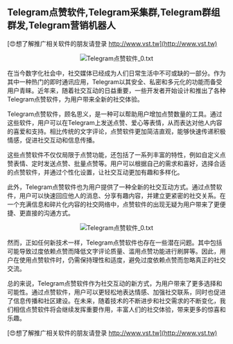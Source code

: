 ## **Telegram点赞软件,Telegram采集群,Telegram群组群发,Telegram营销机器人**

[😍想了解推广相关软件的朋友请登录 http://www.vst.tw](http://www.vst.tw)

 <center><img src="https://vst.tw/MP4/tuiguang/png/3.png" alt="Telegram点赞软件_0.txt"></center>

在当今数字化社会中，社交媒体已经成为人们日常生活中不可或缺的一部分。作为其中一种热门的即时通讯应用，Telegram以其安全、私密和多元化的功能而备受用户青睐。近年来，随着社交互动的日益重要，一些开发者开始设计和推出了各种Telegram点赞软件，为用户带来全新的社交体验。

Telegram点赞软件，顾名思义，是一种可以帮助用户增加点赞数量的工具。通过这些软件，用户可以在Telegram上发送点赞、爱心等表情，从而表达对他人内容的喜爱和支持。相比传统的文字评论，点赞软件更加简洁直观，能够快速传递积极情感，促进社交互动和信息传播。

这些点赞软件不仅仅局限于点赞功能，还包括了一系列丰富的特性，例如自定义点赞表情、定时发送点赞、批量点赞等。用户可以根据自己的需求和喜好，选择合适的点赞软件，并通过个性化设置，让社交互动更加有趣和多样化。

此外，Telegram点赞软件也为用户提供了一种全新的社交互动方式。通过点赞软件，用户可以快速回应他人的消息、分享有趣内容，并建立更紧密的社交关系。在一个充满信息和碎片化内容的社交网络中，点赞软件的出现无疑为用户带来了更便捷、更直接的沟通方式。

 <center><img src="https://vst.tw/MP4/tuiguang/png/7.png" alt="Telegram点赞软件_0.txt"></center>

然而，正如任何新技术一样，Telegram点赞软件也存在一些潜在问题。其中包括可能导致过度依赖点赞而降低文字评论质量、滥用点赞功能进行刷屏等。因此，用户在使用点赞软件时，仍需保持理性和适度，避免过度依赖点赞而忽略真正的社交交流。

总的来说，Telegram点赞软件作为社交互动的新方式，为用户带来了更多选择和可能性。通过点赞软件，用户可以更轻松地表达情感、加强社交联系，同时也促进了信息传播和社区建设。在未来，随着技术的不断进步和社交需求的不断变化，我们相信点赞软件将会继续发挥重要作用，丰富人们的社交体验，带来更多的惊喜和乐趣。

[😍想了解推广相关软件的朋友请登录 http://www.vst.tw](http://www.vst.tw)



